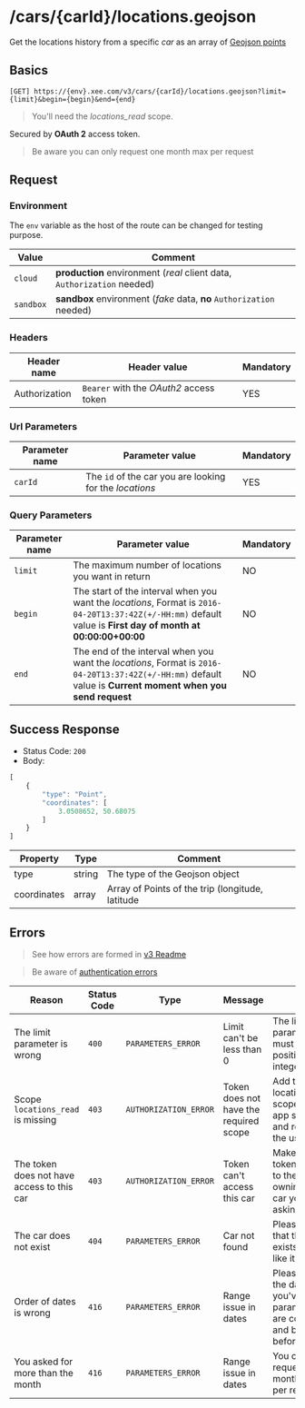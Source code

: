 # /cars/{carId}/locations.geojson

Get the locations history from a specific *car* as an array of [Geojson points](http://geojson.org/geojson-spec.html#id2)

## Basics

`[GET] https://{env}.xee.com/v3/cars/{carId}/locations.geojson?limit={limit}&begin={begin}&end={end}`

> You'll need the *locations_read* scope.

Secured by **OAuth 2** access token.

> Be aware you can only request one month max per request

## Request

### Environment

The `env` variable as the host of the route can be changed for testing purpose.

|Value|Comment|
|---|---|
|`cloud`|**production** environment (*real* client data, `Authorization` needed)|
|`sandbox`|**sandbox** environment (*fake* data, **no** `Authorization` needed)|

### Headers

|Header name|Header value|Mandatory|
|---|---|---|
|Authorization|`Bearer` with the *OAuth2* access token|YES|

### Url Parameters

|Parameter name|Parameter value|Mandatory|
|---|---|---|
|`carId`|The `id` of the car you are looking for the *locations*|YES|

### Query Parameters

|Parameter name|Parameter value|Mandatory|
|---|---|---|
|`limit`|The maximum number of locations you want in return|NO|
|`begin`|The start of the interval when you want the *locations*, Format is `2016-04-20T13:37:42Z(+/-HH:mm)` default value is **First day of month at 00:00:00+00:00**|NO|
|`end`|The end of the interval when you want the *locations*, Format is `2016-04-20T13:37:42Z(+/-HH:mm)` default value is **Current moment when you send request**|NO|

## Success Response

- Status Code: `200`
- Body:

```javascript 
[
	{
		"type": "Point",
		"coordinates": [
			3.0508652, 50.68075
		]
	}
]
```

|Property|Type|Comment|
|---|---|---|
|type|string|The type of the Geojson object|
|coordinates|array|Array of Points of the trip (longitude, latitude|

## Errors

> See how errors are formed in [v3 Readme](../README.md)

> Be aware of [authentication errors](../auth/README.md)

|Reason|Status Code|Type|Message|Tip|
|---|---|---|---|---|
|The limit parameter is wrong|`400`|`PARAMETERS_ERROR`|Limit can't be less than 0|The limit in parameter must ben a positive integer|
|Scope `locations_read` is missing|`403`|`AUTHORIZATION_ERROR`|Token does not have the required scope|Add the locations_read scope to your app scopes and reconnect the user|
|The token does not have access to this car|`403`|`AUTHORIZATION_ERROR`|Token can't access this car|Make sure the token belongs to the user owning the car you're asking for|
|The car does not exist|`404`|`PARAMETERS_ERROR`|Car not found|Please check that the car exists, looks like it does not|
|Order of dates is wrong|`416`|`PARAMETERS_ERROR`|Range issue in dates|Please check the dates you've set in parameters are correct and begin is before end|
|You asked for more than the month|`416`|`PARAMETERS_ERROR`|Range issue in dates|You can only request 1 month max per request|